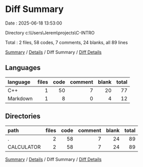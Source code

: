 # Diff Summary

Date : 2025-06-18 13:53:00

Directory c:\\Users\\Jerem\\projects\\C-INTRO

Total : 2 files,  58 codes, 7 comments, 24 blanks, all 89 lines

[Summary](results.md) / [Details](details.md) / Diff Summary / [Diff Details](diff-details.md)

## Languages
| language | files | code | comment | blank | total |
| :--- | ---: | ---: | ---: | ---: | ---: |
| C++ | 1 | 50 | 7 | 20 | 77 |
| Markdown | 1 | 8 | 0 | 4 | 12 |

## Directories
| path | files | code | comment | blank | total |
| :--- | ---: | ---: | ---: | ---: | ---: |
| . | 2 | 58 | 7 | 24 | 89 |
| CALCULATOR | 2 | 58 | 7 | 24 | 89 |

[Summary](results.md) / [Details](details.md) / Diff Summary / [Diff Details](diff-details.md)